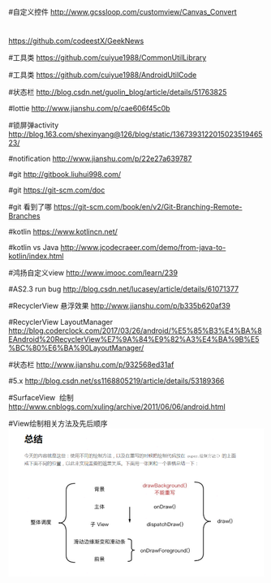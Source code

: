 
#自定义控件
http://www.gcssloop.com/customview/Canvas_Convert

#
https://github.com/codeestX/GeekNews

#工具类
https://github.com/cuiyue1988/CommonUtilLibrary

#工具类
https://github.com/cuiyue1988/AndroidUtilCode

#状态栏
http://blog.csdn.net/guolin_blog/article/details/51763825

#lottie
http://www.jianshu.com/p/cae606f45c0b

#锁屏弹activity
http://blog.163.com/shexinyang@126/blog/static/136739312201502351946523/

#notification
http://www.jianshu.com/p/22e27a639787

#git
http://gitbook.liuhui998.com/

#git
https://git-scm.com/doc

#git 看到了哪
https://git-scm.com/book/en/v2/Git-Branching-Remote-Branches

#kotlin
https://www.kotlincn.net/

#kotlin vs Java
http://www.jcodecraeer.com/demo/from-java-to-kotlin/index.html

#鸿扬自定义view
http://www.imooc.com/learn/239


#AS2.3 run bug
http://blog.csdn.net/lucasey/article/details/61071377

#RecyclerView 悬浮效果
http://www.jianshu.com/p/b335b620af39

#RecyclerView LayoutManager
http://blog.coderclock.com/2017/03/26/android/%E5%85%B3%E4%BA%8EAndroid%20RecyclerView%E7%9A%84%E9%82%A3%E4%BA%9B%E5%BC%80%E6%BA%90LayoutManager/

#状态栏
http://www.jianshu.com/p/932568ed31af

#5.x
http://blog.csdn.net/ss1168805219/article/details/53189366

#SurfaceView  绘制
http://www.cnblogs.com/xuling/archive/2011/06/06/android.html

#View绘制相关方法及先后顺序
![View绘制相关方法及先后顺序](_hencoder_view_draw.png)
